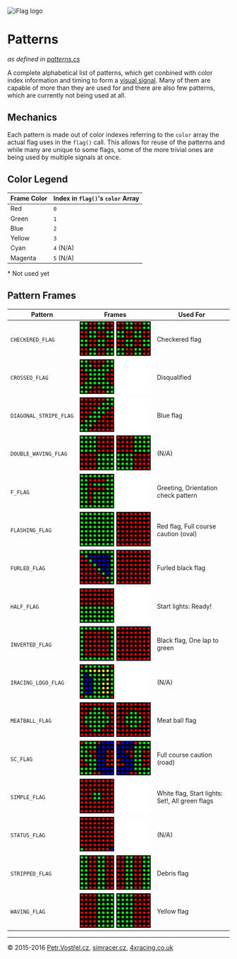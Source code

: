 ![iFlag logo](http://simracer.cz/iracing/iFlag-logo/logo-full.svg)

Patterns
========
_as defined in [patterns.cs](../iFlag/patterns.cs)_

A complete alphabetical list of patterns, which get conbined with color index information and timing to form a [visual signal](Signals.md).
Many of them are capable of more than they are used for and there are also few patterns, which are currently not being used at all.


Mechanics
---------

Each pattern is made out of color indexes referring to the `color` array the actual flag uses in the `flag()` call.
This allows for reuse of the patterns and while many are unique to some flags, some of the more trivial ones are being used by multiple signals at once.


Color Legend
------------

Frame Color | Index in `flag()`'s `color` Array
----------- | ---------------------------------
Red         | `0`
Green       | `1`
Blue        | `2`
Yellow      | `3`
Cyan        | `4` (N/A)
Magenta     | `5` (N/A)

\* Not used yet


Pattern Frames
--------------

| Pattern                   | Frames                                | Used For |
| ------------------------- | --------------------------------------| ------- |
| `CHECKERED_FLAG`          | ![](patterns/checkered.gif)           | Checkered flag |
| `CROSSED_FLAG`            | ![](patterns/crossed.gif)             | Disqualified |
| `DIAGONAL_STRIPE_FLAG`    | ![](patterns/diagonal-stripe.gif)     | Blue flag |
| `DOUBLE_WAVING_FLAG`      | ![](patterns/double-waving.gif)       | (N/A) |
| `F_FLAG`                  | ![](patterns/f.gif)                   | Greeting, Orientation check pattern |
| `FLASHING_FLAG`           | ![](patterns/flashing.gif)            | Red flag, Full course caution (oval) |
| `FURLED_FLAG`             | ![](patterns/furled.gif)              | Furled black flag |
| `HALF_FLAG`               | ![](patterns/half.gif)                | Start lights: Ready! |
| `INVERTED_FLAG`           | ![](patterns/inverted.gif)            | Black flag, One lap to green |
| `IRACING_LOGO_FLAG`       | ![](patterns/iracing.gif)             | (N/A) |
| `MEATBALL_FLAG`           | ![](patterns/meatball.gif)            | Meat ball flag |
| `SC_FLAG`                 | ![](patterns/sc.gif)                  | Full course caution (road) |
| `SIMPLE_FLAG`             | ![](patterns/simple.gif)              | White flag, Start lights: Set!, All green flags |
| `STATUS_FLAG`             | ![](patterns/status.gif)              | (N/A) |
| `STRIPPED_FLAG`           | ![](patterns/stripped.gif)            | Debris flag |
| `WAVING_FLAG`             | ![](patterns/waving.gif)              | Yellow flag |



---
© 2015-2016
[Petr.Vostřel.cz](http://petr.vostrel.cz),
[simracer.cz](http://simracer.cz),
[4xracing.co.uk](http://4xracing.co.uk)
